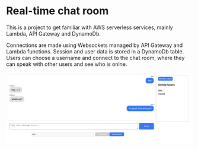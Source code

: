 # Real-time chat room
This is a project to get familiar with AWS serverless services, mainly Lambda, API Gateway and DynamoDb.

Connections are made using Websockets managed by API Gateway and Lambda functions. Session and user data is stored in a DynamoDb table. Users can choose a username and connect to the chat room, where they can speak with other users and see who is onlne.

![pic1](https://github.com/alexbrown98/chat-app/blob/master/public/screenshot.png)
